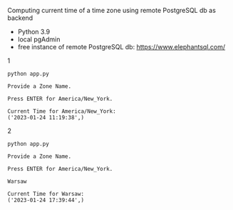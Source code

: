 Computing current time of a time zone using remote PostgreSQL db as backend

* Python 3.9
* local pgAdmin
* free instance of remote PostgreSQL db: https://www.elephantsql.com/

1

    python app.py
    
    Provide a Zone Name.
    
    Press ENTER for America/New_York.
        
    Current Time for America/New_York:
    ('2023-01-24 11:19:38',)

2


    python app.py

    Provide a Zone Name.

    Press ENTER for America/New_York.

    Warsaw

    Current Time for Warsaw:
    ('2023-01-24 17:39:44',)
